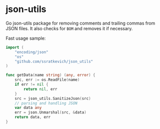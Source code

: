 # json-utils

Go json-utils package for removing comments and trailing commas from JSON files. It also checks for `BOM` and removes it if necessary.


Fast usage sample:

``` go
import (
    "encoding/json"
    "os"
    "github.com/ssratkevich/json_utils"
)

func getData(name string) (any, error) {
    src, err := os.ReadFile(name)
    if err != nil {
        return nil, err
    }
    src = json_utils.SanitizeJson(src)
    // parsing and handling JSON
    var data any
    err = json.Unmarshal(src, &data)
    return data, err
}
```
